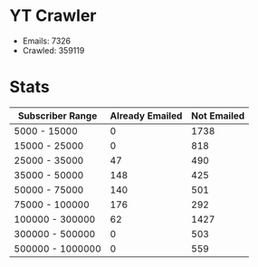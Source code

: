 # YT Crawler
- Emails: 7326
- Crawled: 359119

# Stats
| Subscriber Range  | Already Emailed | Not Emailed |
|-------|-------|-------|
| 5000 - 15000 | 0 | 1738 |
| 15000 - 25000 | 0 | 818 |
| 25000 - 35000 | 47 | 490 |
| 35000 - 50000 | 148 | 425 |
| 50000 - 75000 | 140 | 501 |
| 75000 - 100000 | 176 | 292 |
| 100000 - 300000 | 62 | 1427 |
| 300000 - 500000 | 0 | 503 |
| 500000 - 1000000 | 0 | 559 |
